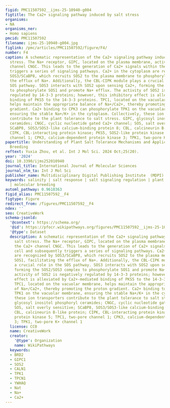 ```yaml
---
figid: PMC11507592__ijms-25-10940-g004
figtitle: The Ca2+ signaling pathway induced by salt stress
organisms:
- NA
organisms_ner:
- Homo sapiens
pmcid: PMC11507592
filename: ijms-25-10940-g004.jpg
figlink: /pmc/articles/PMC11507592/figure/F4/
number: F4
caption: A schematic representation of the Ca2+ signaling pathway induced by salt
  stress. The Na+ receptor, GIPC, located on the plasma membrane, activates the Ca2+
  channel CNGC. This leads to the generation of Ca2+ signals within the cell and subsequently
  triggers a series of signaling pathways. Ca2+ in the cytoplasm are recognized by
  SOS3/SCaBP8, which recruits SOS2 to the plasma membrane to phosphorylate SOS1, facilitating
  the efflux of Na+. Additionally, the CBL-CIPK module plays a crucial role in the
  SOS pathway. SOS3 interacts with SOS2 upon sensing Ca2+, forming the SOS2/SOS3 complex
  to phosphorylate SOS1 and promote Na+ efflux. The activity of SOS2 is negatively
  regulated by 14-3-3 proteins; however, this inhibitory effect is alleviated by Ca2+-mediated
  binding of PKS5 to the 14-3-3 proteins. TPC1, located on the vacuolar membrane,
  helps maintain the appropriate balance of Na+/Ca2+, thereby promoting the proton
  gradient. Ca2+ binding to CPK3 can phosphorylate TPK1 on the vacuolar membrane,
  ensuring the stable Na+/K+ in the cytoplasm. Collectively, these ion transporters
  contribute to the plant tolerance to salt stress. GIPC, glycosyl inositol phosphoryl
  ceramides; CNGC, cyclic nucleotide gated Ca2+ channel; SOS, salt overly sensitive;
  SCaBP8, SOS3/SOS3-like calcium-binding protein 8; CBL, calcineurin B-like protein;
  CIPK, CBL-interacting protein kinase; PKS5, SOS2-like protein kinase 5; TPC1, two-pore
  channel 1; CPK3, calcium-dependent protein kinase 3; TPK1, two-pore K+ channel 1
papertitle: Understanding of Plant Salt Tolerance Mechanisms and Application to Molecular
  Breeding
reftext: Yuxia Zhou, et al. Int J Mol Sci. 2024 Oct;25(20).
year: '2024'
doi: 10.3390/ijms252010940
journal_title: International Journal of Molecular Sciences
journal_nlm_ta: Int J Mol Sci
publisher_name: Multidisciplinary Digital Publishing Institute  (MDPI)
keywords: salinity | salt response | salt signaling regulation | plant salt tolerance
  | molecular breeding
automl_pathway: 0.9610363
figid_alias: PMC11507592__F4
figtype: Figure
redirect_from: /figures/PMC11507592__F4
ndex: ''
seo: CreativeWork
schema-jsonld:
  '@context': https://schema.org/
  '@id': https://pfocr.wikipathways.org/figures/PMC11507592__ijms-25-10940-g004.html
  '@type': Dataset
  description: A schematic representation of the Ca2+ signaling pathway induced by
    salt stress. The Na+ receptor, GIPC, located on the plasma membrane, activates
    the Ca2+ channel CNGC. This leads to the generation of Ca2+ signals within the
    cell and subsequently triggers a series of signaling pathways. Ca2+ in the cytoplasm
    are recognized by SOS3/SCaBP8, which recruits SOS2 to the plasma membrane to phosphorylate
    SOS1, facilitating the efflux of Na+. Additionally, the CBL-CIPK module plays
    a crucial role in the SOS pathway. SOS3 interacts with SOS2 upon sensing Ca2+,
    forming the SOS2/SOS3 complex to phosphorylate SOS1 and promote Na+ efflux. The
    activity of SOS2 is negatively regulated by 14-3-3 proteins; however, this inhibitory
    effect is alleviated by Ca2+-mediated binding of PKS5 to the 14-3-3 proteins.
    TPC1, located on the vacuolar membrane, helps maintain the appropriate balance
    of Na+/Ca2+, thereby promoting the proton gradient. Ca2+ binding to CPK3 can phosphorylate
    TPK1 on the vacuolar membrane, ensuring the stable Na+/K+ in the cytoplasm. Collectively,
    these ion transporters contribute to the plant tolerance to salt stress. GIPC,
    glycosyl inositol phosphoryl ceramides; CNGC, cyclic nucleotide gated Ca2+ channel;
    SOS, salt overly sensitive; SCaBP8, SOS3/SOS3-like calcium-binding protein 8;
    CBL, calcineurin B-like protein; CIPK, CBL-interacting protein kinase; PKS5, SOS2-like
    protein kinase 5; TPC1, two-pore channel 1; CPK3, calcium-dependent protein kinase
    3; TPK1, two-pore K+ channel 1
  license: CC0
  name: CreativeWork
  creator:
    '@type': Organization
    name: WikiPathways
  keywords:
  - BRD2
  - GIPC1
  - SOS2
  - CALN1
  - TPK1
  - TPCN1
  - YWHAQ
  - Nat
  - Na+
  - Ca2+
---
```

